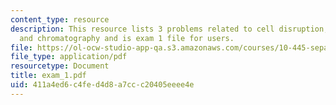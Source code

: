 ```yaml
---
content_type: resource
description: This resource lists 3 problems related to cell disruption, centrifugation
  and chromatography and is exam 1 file for users.
file: https://ol-ocw-studio-app-qa.s3.amazonaws.com/courses/10-445-separation-processes-for-biochemical-products-summer-2005/411a4ed6c4fed4d8a7ccc20405eeee4e_exam_1.pdf
file_type: application/pdf
resourcetype: Document
title: exam_1.pdf
uid: 411a4ed6-c4fe-d4d8-a7cc-c20405eeee4e
---
```

